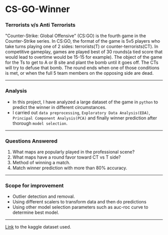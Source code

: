 # CS-GO-Winner
### Terrorists v/s Anti Terrorists

"Counter-Strike: Global Offensive" (CS:GO) is the fourth game in the Counter-Strike series. In CS:GO, the format of the game is 5v5 players who take turns playing one of 2 sides: terrorists(T) or counter-terrorists(CT). In competitive gameplay, games are played best of 30 rounds(a tied score that would lead to overtime would be 15-15 for example). The object of the game for the Ts to get to A or B site and plant the bomb until it goes off. The CTs will try to defuse that bomb. The round ends when one of those conditions is met, or when the full 5 team members on the opposing side are dead. 
___

### Analysis
+ In this project, I have analyzed a large dataset of the game in `python` to predict the winner in different circumstances.
+ I carried out `data preprocessing`, `Exploratory Data Analysis(EDA)`, `Principal Component Analysis(PCA)` and finally winner prediction after thorough `model selection`.
___

### Questions Answered
1. What maps are popularly played in the professional scene?
2. What maps have a round favor toward CT vs T side?
3. Method of winning a match.
4. Match winner prediction with more than 80% accuracy.
___

### Scope for improvement
+ Outlier detection and removal.
+ Using different scalers to transform data and then do predictions
+ Using other model selection parameters such as auc-roc curve to determine best model.
___

[Link](https://nodeca.github.io/pica/demo/](https://www.kaggle.com/datasets/christianlillelund/csgo-round-winner-classification)https://www.kaggle.com/datasets/christianlillelund/csgo-round-winner-classification) to the kaggle dataset used.

